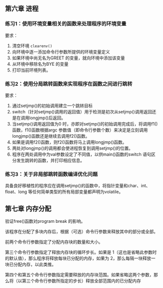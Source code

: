 ## 第六章 进程

### 练习1：使用环境变量相关的函数来处理程序的环境变量

要求：

1. 清空环境 `clearenv()`
2. 向环境中逐一添加命令行参数所提供的环境变量定义
3. 如果环境中尚无名为GREET 的变量，就向环境中添加该变量
4. 从环境中移除名为BYE 的变量
5. 打印当前环境列表。

### 练习2：使用分局跳转函数来实现程序在函数之间进行跳转

要求：

1. 通过setjmp()的初始调用建立一个跳转目标
2. switch（针对setjmp()调用的返回值）用于检测是初次从setjmp()调用返回还是在调用longjmp()后返回。
3. 当setjmp()调用返回值为0 时，亦即对setjmp()的初始调用完成后，将调用f1()函数，f1()函数根据argc 参数值（即命令行参数个数）来决定是立刻调用
   longjmp()函数还是继续去调用f2()函数。
4. 如果是调用f2()函数，则f2()函数将马上调用longjmp()函数。
5. 两处对longjmp()的调用都会使进程恢复到调用setjmp()的位置。
6. 程序在两处调用中为val参数设定了不同值，以供main()函数的switch 语句区分发生跳转的函数，并打印相应信息。

### 练习3：关于非局部跳转函数编译优化问题

具备良好移植性的程序应在调用setjmp()的函数中，将指针变量和char、int、float、long 等任何简单类型的所有局部变量都声明为volatile。

## 第七章 内存分配

验证free()函数对program break 的影响。

该程序在分配了多块内存后，根据（可选）命令行参数来释放其中的部分或全部。

前两个命令行参数指定了分配内存块的数量和大小。

第三个命令行参数指定了释放内存块的循环步长。如果是 1（这也是省略此参数时的默认值），那么程序将释放每块已分配的内存，如果为 2，那么每隔一块释放一块已分配内存，以此类推。

第四个和第五个命令行参数指定需要释放的内存块范围。如果省略这两个参数，那么将（以第三个命令行参数所指定的步长）释放全部范围内的已分配内存